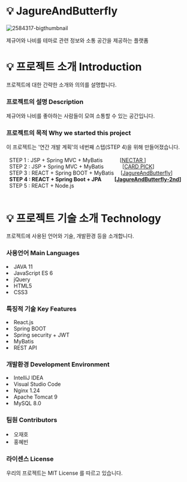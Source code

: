# 💡 JagureAndButterfly 
![2584317-bigthumbnail](https://github.com/CRE-A/JagureAndButterfly/assets/121703704/68e3eb6a-9d50-46cf-9e47-89051477624a)


제규어와 나비를 테마로 관련 정보와 소통 공간을 제공하는 플랫폼



# 💡 프로젝트 소개 Introduction


프로젝트에 대한 간략한 소개와 의의를 설명합니다.</br>


 ### 프로젝트의 설명 Description



제규어와 나비를 좋아하는 사람들이 모여 소통할 수 있는 공간입니다.</br>



 ### 프로젝트의 목적 Why we started this project



이 프로젝트는 '연간 개발 계획'의 네번째 스텝(STEP 4)을 위해 만들어졌습니다. </br></br>
&nbsp; STEP 1 : JSP + Spring MVC + MyBatis    [[NECTAR ](https://github.com/CRE-A/Nectar)] </br>
&nbsp; STEP 2 : JSP + Spring MVC + MyBatis     [[CARD PICK](https://github.com/CRE-A/CardPick)] </br>
&nbsp; STEP 3 : REACT + Spring BOOT + MyBatis   [[JagureAndButterfly](https://github.com/CRE-A/JagureAndButterfly)]    </br>
&nbsp; **STEP 4 : REACT + Spring Boot + JPA        [[JagureAndButterfly-2nd](https://github.com/CRE-A/JagureAndButterfly-2nd)]**     </br>
&nbsp; STEP 5 : REACT + Node.js                  </br></br>




# 💡 프로젝트 기술 소개 Technology



프로젝트에 사용된 언어와 기술, 개발환경 등을 소개합니다.



### 사용언어 Main Languages



 <li>JAVA 11</li>

 <li>JavaScript ES 6 </li>
 
 <li>jQuery </li>

 <li>HTML5 </li>

 <li>CSS3</li>



### 특징적 기술 Key Features

 <li>React.js </li>
 <li>Spring BOOT </li>
 <li>Spring security + JWT</li>
 <li>MyBatis </li>
 <li>REST API </li>



### 개발환경 Development Environment



 <li>IntelliJ IDEA</li>

 <li>Visual Studio Code</li>

 <li>Nginx 1.24</li>

 <li>Apache Tomcat 9</li>

 <li>MySQL 8.0</li>
 
 
### 팀원 Contributors


 <li>오재호</li>
 
 <li>홍혜빈</li>


### 라이센스 License

우리의 프로젝트는 MIT License 를 따르고 있습니다.


